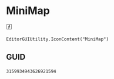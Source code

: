 # MiniMap
![](/img/MiniMap.png)

``` CSharp
EditorGUIUtility.IconContent("MiniMap")
```
## GUID
```
3159934943626921594
```
